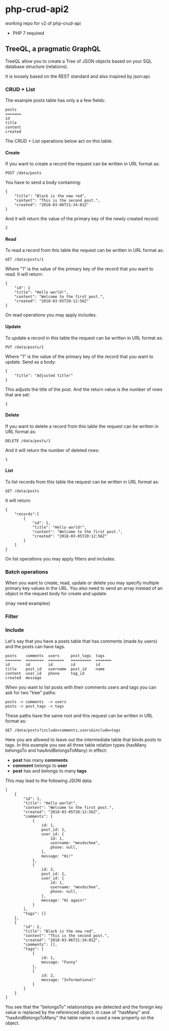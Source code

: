 # php-crud-api2

working repo for v2 of php-crud-api

- PHP 7 required

## TreeQL, a pragmatic GraphQL

TreeQL allow you to create a Tree of JSON objects based on your SQL database structure (relations).

It is loosely based on the REST standard and also inspired by json:api.

### CRUD + List

The example posts table has only a a few fields:

    posts  
    =======
    id     
    title  
    content
    created

The CRUD + List operations below act on this table.

#### Create

If you want to create a record the request can be written in URL format as: 

    POST /data/posts

You have to send a body containing:

    {
        "title": "Black is the new red",
        "content": "This is the second post.",
        "created": "2018-03-06T21:34:01Z"
    }

And it will return the value of the primary key of the newly created record:

    2

#### Read

To read a record from this table the request can be written in URL format as:

    GET /data/posts/1

Where "1" is the value of the primary key of the record that you want to read. It will return:

    {
        "id": 1
        "title": "Hello world!",
        "content": "Welcome to the first post.",
        "created": "2018-03-05T20:12:56Z"
    }

On read operations you may apply includes.

#### Update

To update a record in this table the request can be written in URL format as:

    PUT /data/posts/1

Where "1" is the value of the primary key of the record that you want to update. Send as a body:

    {
        "title": "Adjusted title!"
    }

This adjusts the title of the post. And the return value is the number of rows that are set:

    1

#### Delete

If you want to delete a record from this table the request can be written in URL format as:

    DELETE /data/posts/1

And it will return the number of deleted rows:

    1

#### List

To list records from this table the request can be written in URL format as:

    GET /data/posts

It will return:

    {
        "records":[
            {
                "id": 1,
                "title": "Hello world!",
                "content": "Welcome to the first post.",
                "created": "2018-03-05T20:12:56Z"
            }
        ]
    }

On list operations you may apply filters and includes.

### Batch operations

When you want to create, read, update or delete you may specify multiple primary key values in the URL.
You also need to send an array instead of an object in the request body for create and update. 

(may need examples)  

### Filter

### Include

Let's say that you have a posts table that has comments (made by users) and the posts can have tags.

    posts    comments  users     post_tags  tags
    =======  ========  =======   =========  ======= 
    id       id        id        id         id
    title    post_id   username  post_id    name
    content  user_id   phone     tag_id
    created  message

When you want to list posts with their comments users and tags you can ask for two "tree" paths:

    posts -> comments  -> users
    posts -> post_tags -> tags

These paths have the same root and this request can be written in URL format as:

    GET /data/posts?include=comments,users&include=tags

Here you are allowed to leave out the intermediate table that binds posts to tags. In this example
you see all three table relation types (hasMany belongsTo and hasAndBelongsToMany) in effect:

- **post** has many **comments**
- **comment** belongs to **user**
- **post** has and belongs to many **tags**

This may lead to the following JSON data:

    [
        {
            "id": 1,
            "title": "Hello world!",
            "content": "Welcome to the first post.",
            "created": "2018-03-05T20:12:56Z",
            "comments": [
                {
                    id: 1,
                    post_id: 1,
                    user_id: {
                        id: 1,
                        username: "mevdschee",
                        phone: null,
                    },
                    message: "Hi!"
                },
                {
                    id: 2,
                    post_id: 1,
                    user_id: {
                        id: 1,
                        username: "mevdschee",
                        phone: null,
                    },
                    message: "Hi again!"
                }
            ],
            "tags": []
        },
        {
            "id": 2,
            "title": "Black is the new red",
            "content": "This is the second post.",
            "created": "2018-03-06T21:34:01Z",
            "comments": [],
            "tags": [
                {
                    id: 1,
                    message: "Funny"
                },
                {
                    id: 2,
                    message: "Informational"
                }
            ]
        }
    ]

You see that the "belongsTo" relationships are detected and the foreign key value is replaced by the referenced object.
In case of "hasMany" and "hasAndBelongsToMany" the table name is used a new property on the object.
